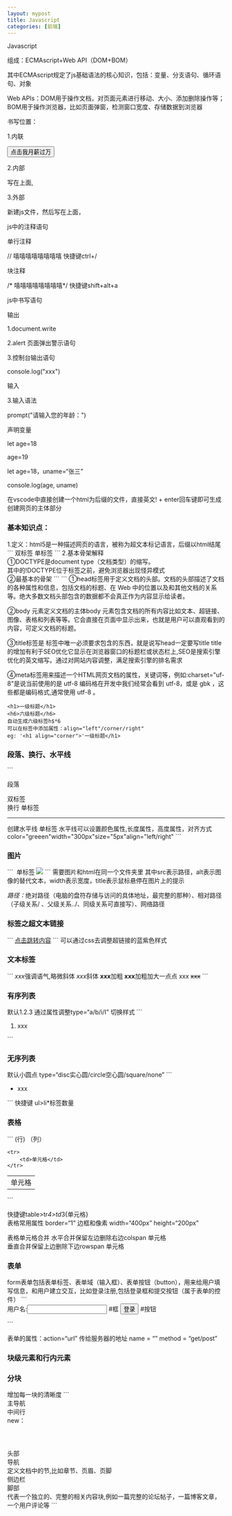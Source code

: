 ```yaml
---
layout: mypost
title: Javascript
categories: [前端]
---
```

Javascript

组成：ECMAscript+Web API（DOM+BOM）

其中ECMAscript规定了js基础语法的核心知识，包括：变量、分支语句、循环语句、对象



Web APIs：DOM用于操作文档，对页面元素进行移动、大小、添加删除操作等；BOM用于操作浏览器，比如页面弹窗，检测窗口宽度、存储数据到浏览器

书写位置：

1.内联 

<button onclick="alert('逗你玩~~'）">点击我月薪过万</button>

2.内部

写在</body>上面,<script>xxx</script>

3.外部

新建js文件，然后写在</body>上面，

<script sr c=""></script>

js中的注释语句

单行注释

// 嘻嘻嘻嘻嘻嘻嘻嘻  快捷键ctrl+/

块注释

/* 嘻嘻嘻嘻嘻嘻嘻嘻*/  快捷键shift+alt+a

js中书写语句

输出

1.document.write

<script>

	document.write("xxxx")

	document.write("<h1>一级标题</h1>")

</script>

2.alert 页面弹出警示语句

<script>

	alert("一级标题")

</script>

3.控制台输出语句

console.log("xxx")

输入

3.输入语法

prompt("请输入您的年龄：")

声明变量

let age=18

age=19

let age=18，uname=“张三”

console.log(age, uname)









在vscode中直接创建一个html为后缀的文件，直接英文! + enter回车键即可生成创建网页的主体部分<br />

<h3>基本知识点：</h3>
1.定义：html5是一种描述网页的语言，被称为超文本标记语言，后缀以html结尾<br />
```
双标签<html> </html> 
单标签<img>
```
2.基本骨架解释<br />
①DOCTYPE是document type（文档类型）的缩写。<br />
<!DOCTYPE html> 其中的!DOCTYPE位于标签<html>之前，避免浏览器出现怪异模式<br />
②最基本的骨架
```
<html>
    <head>
    </head>
    <body>
    </body>
</html>
```
①head标签用于定义文档的头部。文档的头部描述了文档的各种属性和信息，包括文档的标题、在 Web 中的位置以及和其他文档的关系等。绝大多数文档头部包含的数据都不会真正作为内容显示给读者。 <br />

②body 元素定义文档的主体body 元素包含文档的所有内容比如文本、超链接、图像、表格和列表等等。它会直接在页面中显示出来，也就是用户可以直观看到的内容，可定义文档的标题。<br /> 

③title标签是 <head>标签中唯一必须要求包含的东西，就是说写head一定要写title
title 的增加有利于SEO优化它显示在浏览器窗口的标题栏或状态栏上,SEO是搜索引擎优化的英文缩写。通过对网站内容调整，满足搜索引擎的排名需求<br />

④meta标签用来描述一个HTML网页文档的属性，关键词等，例如:charset="uf-8"是说当前使用的是 utf-8 编码格在开发中我们经常会看到 utf-8，或是 gbk ，这些都是编码格式,通常使用 utf-8 。<br />
```
<h1>一级标题</h1>
<h6>六级标题</h6> 
自动生成六级标签h$*6
可以在标签中添加属性：align="left"/corner/right" 
eg: '<h1 align="corner">'一级标题</h1>
```
<h3>段落、换行、水平线</h3>
```
<p>段落</p>  双标签
<br /> 换行  单标签
<hr/> 创建水平线 单标签 
水平线可以设置颜色属性,长度属性，高度属性，对齐方式 color="greeen"width="300px"size="5px"align="left/right"
```
<h3>图片</h3> 
```
<img> 单标签 
<img src="1.jpg">
```
需要图片和html在同一个文件夹里 
其中src表示路径，alt表示图像的替代文本，width表示宽度，title表示鼠标悬停在图片上的提示

<em>路径：</em>绝对路径（电脑的盘符存储与访问的具体地址，最完整的那种）、相对路径（子级关系/ 、父级关系../、同级关系可直接写）、网络路径

<h3>标签之超文本链接</h3>
```
<a href="url">点击跳转内容</a>
```
 可以通过css去调整超链接的蓝紫色样式

<h3>文本标签</h3>
```
<em>xxx</em>强调语气,略微斜体
<i>xxx</i>斜体
<b>xxx</b>加粗
<strong>xxx</strong>加粗加大一点点
<span>xxx</span>
<del>xxx</del>
```

<h3>有序列表</h3>
 默认1.2.3 通过属性调整type=“a/b/i/I” 切换样式
 ```
<ol>
    <li>xxx</li>
</ol>
```
<h3>无序列表 </h3>
默认小圆点 type=“disc实心圆/circle空心圆/square/none”
```
<ul>
    <li>xxx</li>
</ul>
```
快捷键 ul>li*标签数量

<h3>表格</h3>
```
<table>
    <tr>(行)
        <td>单元格</td>（列）
    </tr>

    <tr>
        <td>单元格</td>
    </tr>
</table>
```

快捷键table>tr*4>td*3{单元格}<br />
表格常用属性 border=“1” 边框和像素 width=“400px” height=“200px”<br />

<srong>表格单元格合并</srong>
水平合并保留左边删除右边colspan <td colspan="2">单元格</td> <br />
垂直合并保留上边删除下边rowspan <td rowspan="2">单元格</td> <br />

<h3>表单</h3>
form表单包括表单标签、表单域（输入框）、表单按钮（button），用来给用户填写信息，和用户建立交互，比如登录注册,包括登录框和提交按钮（属于表单的控件）
```
<form>
   用户名:<input type="text"/"password"> #框
    <input type="submit" value="登录"> #按钮
</form>
```

表单的属性：action=“url” 传给服务器的地址
name = “”
method = “get/post”

<h3>块级元素和行内元素</h3>

<h3>分块</h3>
增加每一块的清晰度
```
<div>主导航</div>
<div>中间行</div>
new：
<header></header>头部
<nav></nav>导航
<section></section> 定义文档中的节,比如章节、页眉、页脚
<aside></aside>侧边栏
<footer></footer>脚部
<article></article>代表一个独立的、完整的相关内容块,例如一篇完整的论坛帖子，一篇博客文章，一个用户评论等
```
